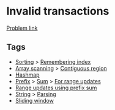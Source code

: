 # Invalid transactions

[Problem link](https://leetcode.com/problems/invalid-transactions/)

## Tags

* [Sorting](/README.md#Sorting) > [Remembering index](/README.md#Sorting-Remembering_index)
* [Array scanning](/README.md#Array_scanning) > [Contiguous region](/README.md#Array_scanning-Contiguous_region)
* [Hashmap](/README.md#Hashmap)
* [Prefix](/README.md#Prefix) > [Sum](/README.md#Prefix-Sum) > [For range updates](/README.md#Prefix-Sum-For_range_updates)
* [Range updates using prefix sum](/README.md#Range_updates_using_prefix_sum)
* [String](/README.md#String) > [Parsing](/README.md#String-Parsing)
* [Sliding window](/README.md#Sliding_window)
